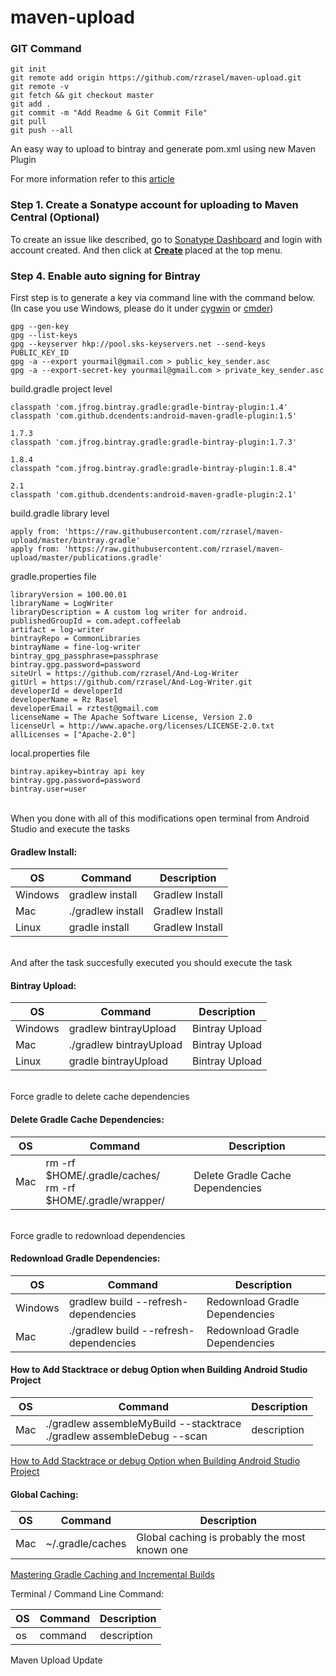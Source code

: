 # maven-upload

### GIT Command
```git_command
git init
git remote add origin https://github.com/rzrasel/maven-upload.git
git remote -v
git fetch && git checkout master
git add .
git commit -m "Add Readme & Git Commit File"
git pull
git push --all
```

An easy way to upload to bintray and generate pom.xml using new Maven Plugin

For more information refer to this [article](https://medium.com/@kostasdrakonakis/how-to-distribute-your-own-android-library-through-jitpack-or-jcenter-and-maven-central-from-174c356e818a)

### Step 1. Create a Sonatype account for uploading to Maven Central (Optional)
To create an issue like described, go to <a href="https://issues.sonatype.org/secure/Dashboard.jspa" data-href="https://issues.sonatype.org/secure/Dashboard.jspa" class="markup--anchor markup--p-anchor" rel="nofollow noopener" target="_blank">Sonatype Dashboard</a> and login with account created. And then click at <a href="https://issues.sonatype.org/secure/CreateIssue.jspa?issuetype=21&amp;pid=10134" data-href="https://issues.sonatype.org/secure/CreateIssue.jspa?issuetype=21&amp;pid=10134" class="markup--anchor markup--p-anchor" rel="nofollow noopener" target="_blank"><strong class="markup--strong markup--p-strong">Create</strong></a><strong class="markup--strong markup--p-strong"> </strong>placed at the top menu.

### Step 4. Enable auto signing for Bintray
First step is to generate a key via command line with the command below. (In case you use Windows, please do it under <a href="https://www.cygwin.com/" data-href="https://www.cygwin.com/" class="markup--anchor markup--p-anchor" rel="nofollow noopener" target="_blank">cygwin</a> or <a href="http://cmder.net/" data-href="http://cmder.net/" class="markup--anchor markup--p-anchor" rel="nofollow noopener" target="_blank">cmder</a>)
```enable_auto_signing_for_bintray
gpg --gen-key
gpg --list-keys
gpg --keyserver hkp://pool.sks-keyservers.net --send-keys PUBLIC_KEY_ID
gpg -a --export yourmail@gmail.com > public_key_sender.asc
gpg -a --export-secret-key yourmail@gmail.com > private_key_sender.asc
```

build.gradle project level
```build_gradle_project
classpath 'com.jfrog.bintray.gradle:gradle-bintray-plugin:1.4'
classpath 'com.github.dcendents:android-maven-gradle-plugin:1.5'

1.7.3
classpath 'com.jfrog.bintray.gradle:gradle-bintray-plugin:1.7.3'

1.8.4
classpath "com.jfrog.bintray.gradle:gradle-bintray-plugin:1.8.4"

2.1
classpath 'com.github.dcendents:android-maven-gradle-plugin:2.1'
```

build.gradle library level
```build_gradle_lib
apply from: 'https://raw.githubusercontent.com/rzrasel/maven-upload/master/bintray.gradle'
apply from: 'https://raw.githubusercontent.com/rzrasel/maven-upload/master/publications.gradle'
```

gradle.properties file
```gradle_properties
libraryVersion = 100.00.01
libraryName = LogWriter
libraryDescription = A custom log writer for android.
publishedGroupId = com.adept.coffeelab
artifact = log-writer
bintrayRepo = CommonLibraries
bintrayName = fine-log-writer
bintray_gpg_passphrase=passphrase
bintray.gpg.password=password
siteUrl = https://github.com/rzrasel/And-Log-Writer
gitUrl = https://github.com/rzrasel/And-Log-Writer.git
developerId = developerId
developerName = Rz Rasel
developerEmail = rztest@gmail.com
licenseName = The Apache Software License, Version 2.0
licenseUrl = http://www.apache.org/licenses/LICENSE-2.0.txt
allLicenses = ["Apache-2.0"]
```

local.properties file
```local_properties
bintray.apikey=bintray api key
bintray.gpg.password=password
bintray.user=user
```

<br />
When you done with all of this modifications open terminal from Android Studio and execute the tasks

#### Gradlew Install:
| OS | Command | Description |
| -- | ------- | ----------- |
| Windows | gradlew install | Gradlew Install |
| Mac | ./gradlew install | Gradlew Install |
| Linux | gradle install | Gradlew Install |

<br />
And after the task succesfully executed you should execute the task

#### Bintray Upload:
| OS | Command | Description |
| -- | ------- | ----------- |
| Windows | gradlew bintrayUpload | Bintray Upload |
| Mac | ./gradlew bintrayUpload | Bintray Upload |
| Linux | gradle bintrayUpload | Bintray Upload |

<br />
Force gradle to delete cache dependencies

#### Delete Gradle Cache Dependencies:
| OS | Command | Description |
| -- | ------- | ----------- |
| Mac | rm -rf $HOME/.gradle/caches/<br />rm -rf $HOME/.gradle/wrapper/<br /> | Delete Gradle Cache Dependencies |

<br />
Force gradle to redownload dependencies

#### Redownload Gradle Dependencies:
| OS | Command | Description |
| -- | ------- | ----------- |
| Windows | gradlew build --refresh-dependencies | Redownload Gradle Dependencies |
| Mac | ./gradlew build --refresh-dependencies | Redownload Gradle Dependencies |


<!---
When you done with all of this modifications open terminal from Android Studio and execute the tasks:
in Windows:
```
gradlew install
```
or if you are in Mac/Linux
```
gradle install
or
./gradlew install
```
-->
<!---
and after the task succesfully executed you should execute the task:
in Windows:
```
gradlew bintrayUpload
```
or if you are in Mac/Linux
```
gradle bintrayUpload
or
./gradlew bintrayUpload
```
-->
<!---
Force gradle to redownload dependencies in Mac/Linux

```
or
rm -rf $HOME/.gradle/caches/
rm -rf $HOME/.gradle/wrapper/
```
-->
<!---
Force gradle to redownload dependencies in Mac/Linux
```
gradlew build - -refresh-dependencies
or
./gradlew build - -refresh-dependencies
```
-->

#### How to Add Stacktrace or debug Option when Building Android Studio Project

| OS | Command | Description |
| -- | ------- | ----------- |
| Mac | ./gradlew assembleMyBuild --stacktrace<br />./gradlew assembleDebug --scan | description |

<a href="https://stackoverflow.com/questions/21674091/how-to-add-stacktrace-or-debug-option-when-building-android-studio-project" target="_blank">How to Add Stacktrace or debug Option when Building Android Studio Project</a>

#### Global Caching:

| OS | Command | Description |
| -- | ------- | ----------- |
| Mac | ~/.gradle/caches | Global caching is probably the most known one |
<a href="https://medium.com/cirruslabs/mastering-gradle-caching-and-incremental-builds-37eb1af7fcde" target="_blank">Mastering Gradle Caching and Incremental Builds</a>


Terminal / Command Line Command:

| OS | Command | Description |
| -- | ------- | ----------- |
| os | command | description |

Maven Upload Update





